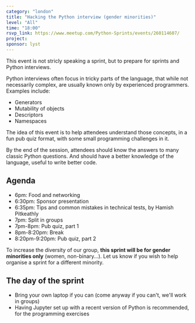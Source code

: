 ```yaml
---
category: "london"
title: "Hacking the Python interview (gender minorities)"
level: "All"
time: "18:00"
rsvp_link: https://www.meetup.com/Python-Sprints/events/260114607/
project:
sponsor: lyst
---
```


This event is not stricly speaking a sprint, but to prepare for sprints and Python interviews.

Python interviews often focus in tricky parts of the language, that while not necessarily
complex, are usually known only by experienced programmers. Examples include:

- Generators
- Mutability of objects
- Descriptors
- Namespaces

The idea of this event is to help attendees understand those concepts, in a fun pub quiz format,
with some small programming challenges in it.

By the end of the session, attendees should know the answers to many classic Python questions.
And should have a better knowledge of the language, useful to write better code.

Agenda
------

- 6pm: Food and networking
- 6:30pm: Sponsor presentation
- 6:35pm: Tips and common mistakes in technical tests, by Hamish Pitkeathly
- 7pm: Split in groups
- 7pm-8pm: Pub quiz, part 1
- 8pm-8:20pm: Break
- 8:20pm-9:20pm: Pub quiz, part 2

To increase the diversity of our group, **this sprint will be for gender minorities only** (women, non-binary...).
Let us know if you wish to help organise a sprint for a different minority.

The day of the sprint
---------------------

- Bring your own laptop if you can (come anyway if you can't, we'll work in groups)
- Having Jupyter set up with a recent version of Python is recommended, for the programming exercises
